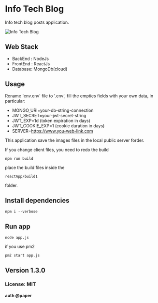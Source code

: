 # Info Tech Blog

Info tech blog posts application.

![Info Tech Blog](/public/img/infoblog.gif)

## Web Stack
- BackEnd : NodeJs
- FrontEnd : ReactJs
- Database: MongoDb(cloud)

## Usage 
Rename 'env.env' file to '.env', fill the empties fields with your own data, in particular:

- MONGO_URI=your-db-string-connection
- JWT_SECRET=your-jwt-secret-string
- JWT_EXP=1d
  (token expiration in days)
- JWT_COOKIE_EXP=1
  (cookie duration in days)
- SERVER=https://www.you-web-link.com

This application save the images files in the local public server forder.

 If you change client files, you need to redo the build 
 ```
 npm run build
 ```
 place the build files inside the 
 ```
 reactApp/build1
  ```

folder.


## Install dependencies
```
npm i --verbose

```

## Run app
```
node app.js

```
if you use pm2
```
pm2 start app.js
```


## Version 1.3.0

### License: MIT

#### auth @paper
